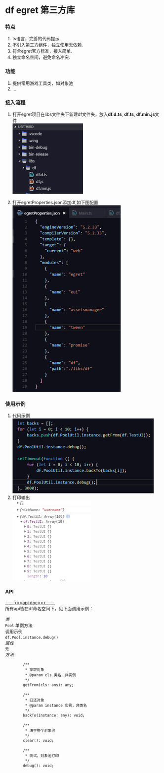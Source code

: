 # df egret 第三方库
### 特点  
1. ts语言，完善的代码提示.
2. 不引入第三方组件，独立使用无依赖.
3. 符合egret官方标准，接入简单.
4. 独立命名空间，避免命名冲突.  

### 功能  
1. 提供常用游戏工具类，如对象池
2. ...

### 接入流程
1. 打开egret项目在libs文件夹下新建df文件夹，放入**df.d.ts**, **df.ts**, **df.min.js**文件  
![图1](readme/egret1.PNG "图1")

2. 打开egretProperties.json添加df,如下图配置  
![图2](readme/egret2.PNG "图2")

### 使用示例
1. 代码示例   
![图3](readme/egret3.PNG "图3")
2. 打印输出  
![图3](readme/egret4.jpg "图3")

### API  
[--->>>api doc<<<---](modules/df.html)  
所有api皆在df命名空间下，见下面调用示例：

*类*  
`Pool`  单例方法  
调用示例   
`df.Pool.instance.debug()`  
*属性*  
`无`  
*方法*  
```
        /**
         * 拿取对象
         * @param cls 类名，非实例
         */
        getFrom(cls: any): any;

        /**
         * 归还对象
         * @param instance 实例，非类名
         */
        backTo(instance: any): void;

        /**
         * 清空整个对象池
         */
        clear(): void;

        /**
         * 测试，对象池打印
         */
        debug(): void;

